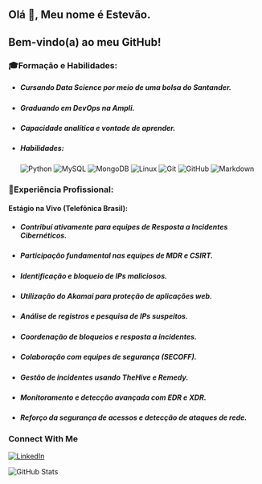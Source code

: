 ## Olá 👋, Meu nome é Estevão.

## Bem-vindo(a) ao meu GitHub! 


### 🎓Formação e Habilidades:
- ##### Cursando Data Science por meio de uma bolsa do Santander.
- ##### Graduando em DevOps na Ampli.
- ##### Capacidade analítica e vontade de aprender.
- ##### Habilidades:
  
   ![Python](https://img.shields.io/badge/python-000?style=for-the-badge&logo=python&logoColor=0000FF)
   ![MySQL](https://img.shields.io/badge/mysql-000?style=for-the-badge&logo=mysql&logoColor=white)
   ![MongoDB](https://img.shields.io/badge/MongoDB-000?style=for-the-badge&logo=mongodb&logoColor=008000)
   ![Linux](https://img.shields.io/badge/Linux-000?style=for-the-badge&logo=linux&logoColor=FFFF00)
   ![Git](https://img.shields.io/badge/Git-000?style=for-the-badge&logo=git&logoColor=E94D5F) 
   ![GitHub](https://img.shields.io/badge/GitHub-000?style=for-the-badge&logo=github&logoColor=30A3DC)
   ![Markdown](https://img.shields.io/badge/Markdown-000?style=for-the-badge&logo=markdown)

### 💼Experiência Profissional:
   #### Estágio na Vivo (Telefônica Brasil):
- ##### Contribuí ativamente para equipes de Resposta a Incidentes Cibernéticos.
- ##### Participação fundamental nas equipes de MDR e CSIRT.
- ##### Identificação e bloqueio de IPs maliciosos.
- ##### Utilização do Akamai para proteção de aplicações web.
- ##### Análise de registros e pesquisa de IPs suspeitos.
- ##### Coordenação de bloqueios e resposta a incidentes.
- ##### Colaboração com equipes de segurança (SECOFF).
- ##### Gestão de incidentes usando TheHive e Remedy.
- ##### Monitoramento e detecção avançada com EDR e XDR.
- ##### Reforço da segurança de acessos e detecção de ataques de rede.

### Connect With Me
[![LinkedIn](https://img.shields.io/badge/-LinkedIn-000?style=for-the-badge&logo=linkedin&logoColor=30A3DC)](https://www.linkedin.com/in/tevolve/)

![GitHub Stats](https://github-readme-stats.vercel.app/api?username=TEVOLVE&theme=transparent&bg_color=000&border_color=30A3DC&show_icons=true&icon_color=30A3DC&title_color=E94D5F&text_color=FFF)

